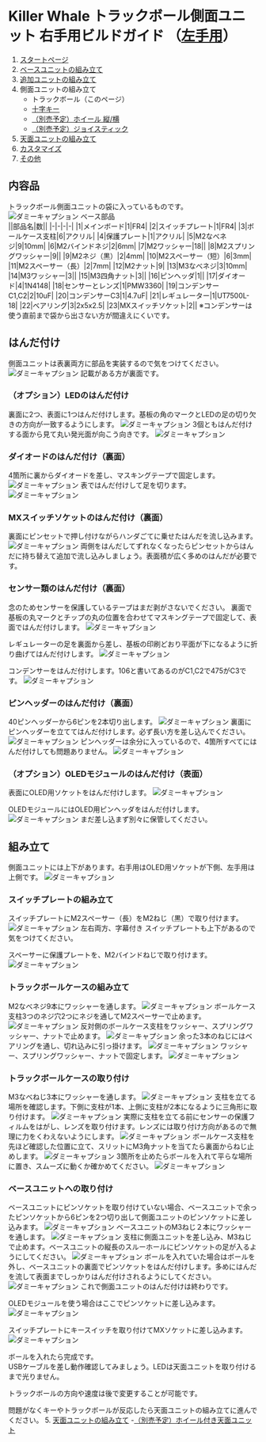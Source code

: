 # Killer Whale トラックボール側面ユニット 右手用ビルドガイド （[左手用](../左手用/側面ユニット_トラックボール.md)）

1. [スタートページ](../README.md)
2. [ベースユニットの組み立て](../右手用/2_ベースユニット.md)
3. [追加ユニットの組み立て](../右手用/3_追加ユニット.md)
4. 側面ユニットの組み立て
   - トラックボール（このページ）
   - [十字キー](../右手用/4_側面ユニット_十字キー.md)
   - [（別売予定）ホイール 縦/横](../右手用/4_側面ユニット_ホイール.md)
   - [（別売予定）ジョイスティック](../右手用/4_側面ユニット_ジョイスティック.md)
5.  [天面ユニットの組み立て](../右手用/5_天面ユニット.md)
6. [カスタマイズ](../右手用/6_カスタマイズ.md)
7. [その他](../右手用/7_その他.md)

## 内容品
トラックボール側面ユニットの袋に入っているものです。
![ダミーキャプション ベース部品](../img/IMG_.jpeg)  
||部品名|数||
|-|-|-|-|
|1|メインボード|1|FR4|
|2|スイッチプレート|1|FR4|
|3|ボールケース支柱|6|アクリル|
|4|保護プレート|1|アクリル|
|5|M2なべネジ|9|10mm|
|6|M2バインドネジ|2|6mm|
|7|M2ワッシャー|18||
|8|M2スプリングワッシャー|9||
|9|M2ネジ（黒）|2|4mm|
|10|M2スペーサー（短）|6|3mm|
|11|M2スペーサー（長）|2|7mm|
|12|M2ナット|9|
|13|M3なべネジ|3|10mm|
|14|M3ワッシャー|3||
|15|M3四角ナット|3||
|16|ピンヘッダ|1||
|17|ダイオード|4|1N4148|
|18|センサーとレンズ|1|PMW3360|
|19|コンデンサーC1,C2|2|10uF|
|20|コンデンサーC3|1|4.7uF|
|21|レギュレーター|1|UT7500L-18|
|22|ベアリング|3|2x5x2.5|
|23|MXスイッチソケット|2||
※コンデンサーは使う直前まで袋から出さない方が間違えにくいです。

## はんだ付け
側面ユニットは表裏両方に部品を実装するので気をつけてください。
![ダミーキャプション ](../img/IMG_.jpeg)
記載がある方が裏面です。
### （オプション）LEDのはんだ付け
裏面に2つ、表面に1つはんだ付けします。基板の角のマークとLEDの足の切り欠きの方向が一致するようにします。
![ダミーキャプション ](../img/IMG_.jpeg)
3個ともはんだ付けする面から見て丸い発光面が向こう向きです。
![ダミーキャプション ](../img/IMG_.jpeg)

### ダイオードのはんだ付け（裏面）
4箇所に裏からダイオードを差し、マスキングテープで固定します。
![ダミーキャプション ](../img/IMG_.jpeg)
表ではんだ付けして足を切ります。
![ダミーキャプション ](../img/IMG_.jpeg)

### MXスイッチソケットのはんだ付け（裏面）
裏面にピンセットで押し付けながらハンダごてに乗せたはんだを流し込みます。
![ダミーキャプション ](../img/IMG_.jpeg)
両側をはんだしてずれなくなったらピンセットからはんだに持ち替えて追加で流し込みしましょう。表面積が広く多めのはんだが必要です。

### センサー類のはんだ付け（裏面）
念のためセンサーを保護しているテープはまだ剥がさないでください。
裏面で基板の丸マークとチップの丸の位置を合わせてマスキングテープで固定して、表面ではんだ付けします。
![ダミーキャプション ](../img/IMG_.jpeg)

レギュレーターの足を裏面から差し、基板の印刷どおり平面が下になるように折り曲げてはんだ付けします。
![ダミーキャプション ](../img/IMG_.jpeg)

コンデンサーをはんだ付けします。106と書いてあるのがC1,C2で475がC3です。
![ダミーキャプション ](../img/IMG_.jpeg)

### ピンヘッダーのはんだ付け（裏面）
40ピンヘッダーから6ピンを2本切り出します。
![ダミーキャプション ](../img/IMG_.jpeg)
裏面にピンヘッダーを立ててはんだ付けします。必ず長い方を差し込んでください。
![ダミーキャプション ](../img/IMG_.jpeg)
ピンヘッダーは余分に入っているので、4箇所すべてにはんだ付けしても問題ありません。
![ダミーキャプション ](../img/IMG_.jpeg)

### （オプション）OLEDモジュールのはんだ付け（表面）
表面にOLED用ソケットをはんだ付けします。
![ダミーキャプション ](../img/IMG_.jpeg)

OLEDモジュールにはOLED用ピンヘッダをはんだ付けします。
![ダミーキャプション ](../img/IMG_.jpeg)
まだ差し込まず別々に保管してください。

## 組み立て
側面ユニットには上下があります。右手用はOLED用ソケットが下側、左手用は上側です。
![ダミーキャプション ](../img/IMG_.jpeg)
### スイッチプレートの組み立て
スイッチプレートにM2スペーサー（長）をM2ねじ（黒）で取り付けます。
![ダミーキャプション 左右両方、字幕付き](../img/IMG_.jpeg)
スイッチプレートも上下があるので気をつけてください。
  
スペーサーに保護プレートを、M2バインドねじで取り付けます。
![ダミーキャプション ](../img/IMG_.jpeg)

### トラックボールケースの組み立て
M2なべネジ9本にワッシャーを通します。
![ダミーキャプション ](../img/IMG_.jpeg)
ボールケース支柱3つのネジ穴2つにネジを通してM2スペーサーで止めます。
![ダミーキャプション ](../img/IMG_.jpeg)
反対側のボールケース支柱をワッシャー、スプリングワッシャー、ナットで止めます。
![ダミーキャプション ](../img/IMG_.jpeg)
余った3本のねじにはベアリングを通し、切れ込みに引っ掛けます。
![ダミーキャプション ](../img/IMG_.jpeg)
ワッシャー、スプリングワッシャー、ナットで固定します。
![ダミーキャプション ](../img/IMG_.jpeg)

### トラックボールケースの取り付け
M3なべねじ3本にワッシャーを通します。
![ダミーキャプション ](../img/IMG_.jpeg)
支柱を立てる場所を確認します。下側に支柱が1本、上側に支柱が2本になるように三角形に取り付けます。
![ダミーキャプション ](../img/IMG_.jpeg)
実際に支柱を立てる前にセンサーの保護フィルムをはがし、レンズを取り付けます。レンズには取り付け方向があるので無理に力をくわえないようにします。
![ダミーキャプション ](../img/IMG_.jpeg)
ボールケース支柱を先ほど確認した位置に立て、スリットにM3角ナットを当てたら裏面からねじ止めします。
![ダミーキャプション ](../img/IMG_.jpeg)
3箇所を止めたらボールを入れて平らな場所に置き、スムーズに動くか確かめてください。
![ダミーキャプション ](../img/IMG_.jpeg)

### ベースユニットへの取り付け
ベースユニットにピンソケットを取り付けていない場合、ベースユニットで余ったピンソケットから6ピンを2つ切り出して側面ユニットのピンソケットに差し込みます。
![ダミーキャプション ](../img/IMG_.jpeg)
ベースユニットのM3ねじ２本にワッシャーを通します。
![ダミーキャプション ](../img/IMG_.jpeg)
支柱に側面ユニットを差し込み、M3ねじで止めます。ベースユニットの縦長のスルーホールにピンソケットの足が入るようにしてください。
![ダミーキャプション ](../img/IMG_.jpeg)
ボールを入れていた場合はボールを外し、ベースユニットの裏面でピンソケットをはんだ付けします。多めにはんだを流して表面までしっかりはんだ付けされるようにしてください。
![ダミーキャプション ](../img/IMG_.jpeg)
これで側面ユニットのはんだ付けは終わりです。

OLEDモジュールを使う場合はここでピンソケットに差し込みます。
![ダミーキャプション ](../img/IMG_.jpeg)

スイッチプレートにキースイッチを取り付けてMXソケットに差し込みます。
![ダミーキャプション ](../img/IMG_.jpeg)

ボールを入れたら完成です。  
USBケーブルを差し動作確認してみましょう。LEDは天面ユニットを取り付けるまで光りません。

トラックボールの方向や速度は後で変更することが可能です。


問題がなくキーやトラックボールが反応したら天面ユニットの組み立てに進んでください。
5. [天面ユニットの組み立て](../右手用/天面ユニット.md)
    -[（別売予定）ホイール付き天面ユニット](../右手用/ホイール付き天面ユニット.md)
